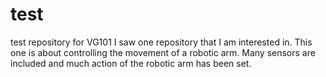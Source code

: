 # test
test repository for VG101
I saw one repository that I am interested in. This one is about controlling the movement of a robotic arm. Many sensors are included and much action of the robotic arm has been set.
